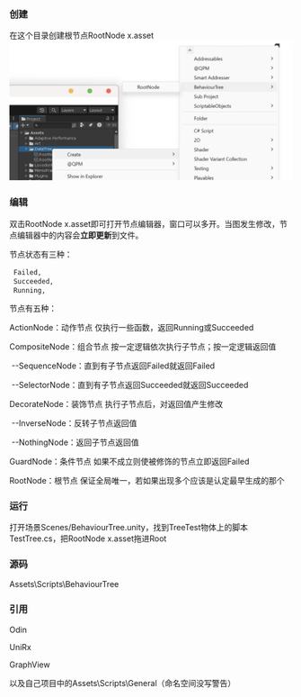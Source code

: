 

### 创建

在这个目录创建根节点RootNode x.asset![image-20250706193435324](https://raw.githubusercontent.com/deliiiiii/PictureRep/main/25/7/image-20250706193435324.png)





### 编辑

双击RootNode x.asset即可打开节点编辑器，窗口可以多开。当图发生修改，节点编辑器中的内容会**立即更新**到文件。

节点状态有三种：

```
 Failed,
 Succeeded,
 Running,
```

节点有五种：

ActionNode：动作节点 仅执行一些函数，返回Running或Succeeded

CompositeNode：组合节点 按一定逻辑依次执行子节点；按一定逻辑返回值

​	--SequenceNode：直到有子节点返回Failed就返回Failed

​	--SelectorNode：直到有子节点返回Succeeded就返回Succeeded

DecorateNode：装饰节点 执行子节点后，对返回值产生修改

​	--InverseNode：反转子节点返回值

​	--NothingNode：返回子节点返回值

GuardNode：条件节点 如果不成立则使被修饰的节点立即返回Failed

RootNode：根节点 保证全局唯一，若如果出现多个应该是认定最早生成的那个



### 运行

打开场景Scenes/BehaviourTree.unity，找到TreeTest物体上的脚本TestTree.cs，把RootNode x.asset拖进Root



### 源码

Assets\Scripts\BehaviourTree



### 引用

Odin

UniRx

GraphView

以及自己项目中的Assets\Scripts\General（命名空间没写警告）

